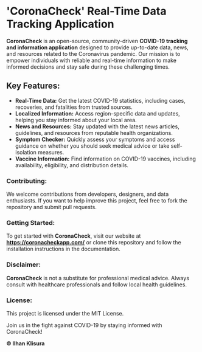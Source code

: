 # 'CoronaCheck' Real-Time Data Tracking Application

**CoronaCheck** is an open-source, community-driven **COVID-19 tracking and information application** designed to provide up-to-date data, news, and resources related to the Coronavirus pandemic. Our mission is to empower individuals with reliable and real-time information to make informed decisions and stay safe during these challenging times.

## Key Features:

- **Real-Time Data:** Get the latest COVID-19 statistics, including cases, recoveries, and fatalities from trusted sources.
- **Localized Information:** Access region-specific data and updates, helping you stay informed about your local area.
- **News and Resources:** Stay updated with the latest news articles, guidelines, and resources from reputable health organizations.
- **Symptom Checker:** Quickly assess your symptoms and access guidance on whether you should seek medical advice or take self-isolation measures.
- **Vaccine Information:** Find information on COVID-19 vaccines, including availability, eligibility, and distribution details.

### Contributing:
We welcome contributions from developers, designers, and data enthusiasts. If you want to help improve this project, feel free to fork the repository and submit pull requests.

### Getting Started:
To get started with **CoronaCheck**, visit our website at **https://coronacheckapp.com/** or clone this repository and follow the installation instructions in the documentation.

### Disclaimer:
**CoronaCheck** is not a substitute for professional medical advice. Always consult with healthcare professionals and follow local health guidelines.

### License:
This project is licensed under the MIT License.

Join us in the fight against COVID-19 by staying informed with CoronaCheck!

**© Ilhan Klisura**


